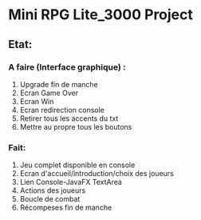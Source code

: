 # Mini RPG Lite_3000 Project

## Etat:

### A faire (Interface graphique) :


1) Upgrade fin de manche
4) Ecran Game Over
5) Ecran Win
6) Ecran redirection console
6) Retirer tous les accents du txt
7) Mettre au propre tous les boutons

### Fait:
1) Jeu complet disponible en console
2) Ecran d'accueil/introduction/choix des joueurs
3) Lien Console-JavaFX TextArea
4) Actions des joueurs
5) Boucle de combat
6)  Récompeses fin de manche